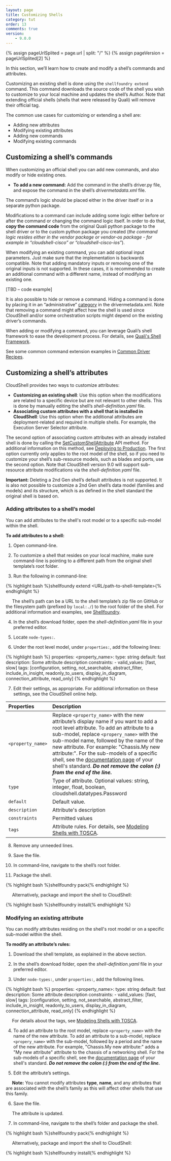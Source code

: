 ```yaml
---
layout: page
title: Customizing Shells
category: tut
order: 13
comments: true
version:
    - 9.0.0
---
```


{% assign pageUrlSplited = page.url | split: "/" %}
{% assign pageVersion = pageUrlSplited[2] %}

In this section, we’ll learn how to create and modify a shell’s commands and attributes.

Customizing an existing shell is done using the `shellfoundry extend` command. This command downloads the source code of the shell you wish to customize to your local machine and updates the shell’s Author. Note that extending official shells (shells that were released by Quali) will remove their official tag. 

The common use cases for customizing or extending a shell are:

* Adding new attributes
* Modifying existing attributes
* Adding new commands
* Modifying existing commands


## Customizing a shell’s commands

When customizing an official shell you can add new commands, and also modify or hide existing ones.

* **To add a new command:** Add the command in the shell’s driver.py file, and expose the command in the shell’s *drivermetadata.xml* file.

The command’s logic should be placed either in the driver itself or in a separate python package.

Modifications to a command can include adding some logic either before or after the command or changing the command logic itself. In order to do that, **copy the command code** from the original Quali python package to the shell driver or to the custom python package you created (*the command logic resides either in the vendor package or vendor-os package - for example in “cloudshell-cisco” or “cloudshell-cisco-ios”*).

When modifying an existing command, you can add optional input parameters. Just make sure that the implementation is backwards compatible. Note that adding mandatory inputs or removing one of the original inputs is not supported. In these cases, it is recommended to create an additional command with a different name, instead of modifying an existing one.

[TBD – code example]

It is also possible to hide or remove a command. Hiding a command is done by placing it in an “administrative” [category]({{site.baseurl}}/shells/{{pageVersion}}/customizing-driver-commands.html) in the drivermetadata.xml. Note that removing a command might affect how the shell is used since CloudShell and/or some orchestration scripts might depend on the existing driver’s commands.

When adding or modifying a command, you can leverage Quali’s shell framework to ease the development process. For details, see [Quali's Shell Framework]({{site.baseurl}}/reference/{{pageVersion}}/quali-shell-framework.html).

See some common command extension examples in [Common Driver Recipes]({{site.baseurl}}/shells/{{pageVersion}}/common-driver-recipes.html).


## Customizing a shell’s attributes

CloudShell provides two ways to customize attributes:

* **Customizing an existing shell**: Use this option when the modifications are related to a specific device but are not relevant to other shells. This is done by manually editing the shell’s *shell-definition.yaml* file.
* **Associating custom attributes with a shell that is installed in CloudShell**: Use this option when the additional attributes are deployment-related and required in multiple shells. For example, the Execution Server Selector attribute.

The second option of associating custom attributes with an already installed shell is done by calling the [SetCustomShellAttribute]({{site.baseurl}}/shells/{{pageVersion}}/deploying-to-production.html#SetCustomShellAttribute) API method. For additional information on this method, see [Deploying to Production]({{site.baseurl}}/shells/{{pageVersion}}/deploying-to-production.html). The first option currently only applies to the root model of the shell, so if you need to customize your shell’s sub-resource models, such as blades and ports, use the second option. Note that CloudShell version 9.0 will support sub-resource attribute modifications via the *shell-definition.yaml* file.

**Important:** Deleting a 2nd Gen shell’s default attributes is not supported. It is also not possible to customize a 2nd Gen shell’s data model (families and models) and its structure, which is as defined in the shell standard the original shell is based on.


### Adding attributes to a shell’s model

You can add attributes to the shell's root model or to a specific sub-model within the shell.

**To add attributes to a shell:**

1)  Open command-line.

2) To customize a shell that resides on your local machine, make sure command-line is pointing to a different path from the original shell template’s root folder.

3) Run the following in command-line:

{% highlight bash %}shellfoundy extend <URL/path-to-shell-template>{% endhighlight %}

&nbsp;&nbsp;&nbsp;&nbsp;&nbsp;The shell’s path can be a URL to the shell template’s zip file on GitHub or the filesystem path (prefixed by `local:./`) to the root folder of the shell. For additional information and examples, see [Shellfoundry]({{site.baseurl}}/reference/{{pageVersion}}/shellfoundry-intro.html).

4) In the shell’s download folder, open the *shell-definition.yaml* file in your preferred editor.

5) Locate `node-types:`.

6) Under the root level model, under `properties:`, add the following lines:

{% highlight bash %}
properties:
     <property_name>:
       type: string
       default: fast
       description: Some attribute description
       constraints:
         - valid_values: [fast, slow]
       tags: [configuration, setting, not_searchable, abstract_filter, include_in_insight, readonly_to_users, display_in_diagram, connection_attribute, read_only]
{% endhighlight %}

7) Edit their settings, as appropriate. For additional information on these settings, see the CloudShell online help.

|  Properties        |  Description 
|  :----------------   | :----------------------------------------------------------------- |            
|  `<property_name>`     |  Replace `<property_name>` with the new attribute’s display name if you want to add a root level attribute. To add an attribute to a sub-model, replace `<propery_name>` with the sub-model name, followed by the name of the new attribute. For example: "Chassis.My new attribute:". For the sub-models of a specific shell, see the [documentation page](https://github.com/QualiSystems/cloudshell-standards/tree/master/Documentation) of your shell's standard. _**Do not remove the colon (:) from the end of the line.**_         |
|  `type`            |   Type of attribute. Optional values: string, integer, float, boolean, cloudshell.datatypes.Password  |
|  `default`       |  Default value.                           |
|  `description`          |  Attribute's description                                   |
|  `constraints`              |  Permitted values       |
|  `tags`              |  Attribute rules. For details, see [Modeling Shells with TOSCA]({{site.baseurl}}/shells/{{pageVersion}}/modeling-the-shell.html).            |

8) Remove any unneeded lines.

9) Save the file.

10) In command-line, navigate to the shell’s root folder.

11) Package the shell.

{% highlight bash %}shellfoundry pack{% endhighlight %}

&nbsp;&nbsp;&nbsp;&nbsp;&nbsp;Alternatively, package and import the shell to CloudShell:

{% highlight bash %}shellfoundry install{% endhighlight %}

### Modifying an existing attribute

You can modify attributes residing on the shell's root model or on a specific sub-model within the shell.

**To modify an attribute’s rules:**

1) Download the shell template, as explained in the above section.

2) In the shell’s download folder, open the *shell-definition.yaml* file in your preferred editor.

3) Under `node-types:`, under `properties:`, add the following lines.

{% highlight bash %}
properties:
     <property_name>:
       type: string
       default: fast
       description: Some attribute description
       constraints:
         - valid_values: [fast, slow]
       tags: [configuration, setting, not_searchable, abstract_filter, include_in_insight, readonly_to_users, display_in_diagram, connection_attribute, read_only]
{% endhighlight %}


&nbsp;&nbsp;&nbsp;&nbsp;&nbsp;For details about the tags, see [Modeling Shells with TOSCA]({{site.baseurl}}/shells/{{pageVersion}}/modeling-the-shell.html).

4) To add an attribute to the root model, replace `<property_name>` with the name of the new attribute. To add an attribute to a sub-model, replace `<propery_name>` with the sub-model, followed by a period and the name of the new attribute. For example, "Chassis.My new attribute:" adds a "My new attribute" attribute to the chassis of a networking shell. For the sub-models of a specific shell, see the [documentation page](https://github.com/QualiSystems/cloudshell-standards/tree/master/Documentation) of your shell's standard. _**Do not remove the colon (:) from the end of the line.**_ 

5) Edit the attribute’s settings.

&nbsp;&nbsp;&nbsp;&nbsp;&nbsp;**Note:** You cannot modify attributes **type**, **name**, and any attributes that are associated with the shell’s family as this will affect other shells that use this family.

6) Save the file.

&nbsp;&nbsp;&nbsp;&nbsp;&nbsp;The attribute is updated.

7) In command-line, navigate to the shell’s folder and package the shell.

{% highlight bash %}shellfoundry pack{% endhighlight %}

&nbsp;&nbsp;&nbsp;&nbsp;&nbsp;Alternatively, package and import the shell to CloudShell:

{% highlight bash %}shellfoundry install{% endhighlight %}
